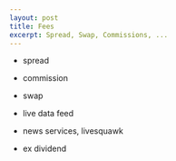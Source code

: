 ```yaml
---
layout: post
title: Fees
excerpt: Spread, Swap, Commissions, ...
---
```


* spread
* commission
* swap
* live data feed
* news services, livesquawk

* ex dividend

